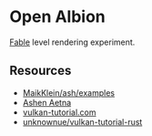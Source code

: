 # Open Albion

[Fable] level rendering experiment.

## Resources

- [MaikKlein/ash/examples](https://github.com/MaikKlein/ash/tree/master/examples)
- [Ashen Aetna](https://hoj-senna.github.io/ashen-aetna/)
- [vulkan-tutorial.com](https://vulkan-tutorial.com/)
- [unknownue/vulkan-tutorial-rust](https://github.com/unknownue/vulkan-tutorial-rust)

[Fable]: https://en.wikipedia.org/wiki/Fable_(video_game_series)
[FableTLCMod]: http://fabletlcmod.com
[Fable Speedrunning Discord]: https://discord.gg/Sv8P6Ef
[Fable Modders' Guild Discord]: https://discord.gg/xUYzkCw